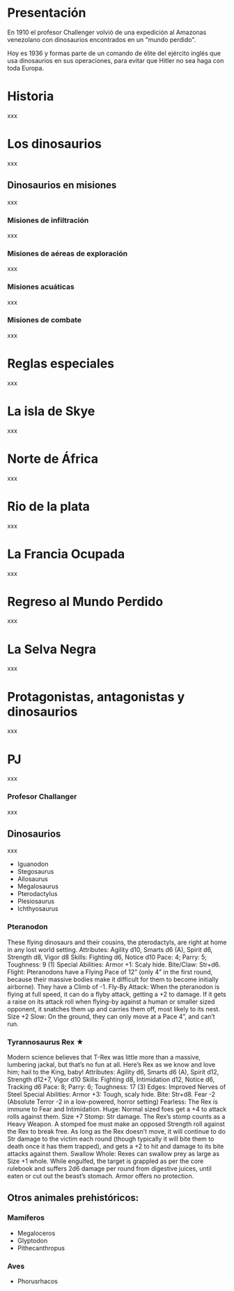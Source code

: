 # Presentación

En 1910 el profesor Challenger volvió de una expedición al Amazonas venezolano con dinosaurios encontrados en un "mundo perdido". 

Hoy es 1936 y formas parte de un comando de élite del ejército inglés que usa dinosaurios en sus operaciones, para evitar que Hitler no sea haga con toda Europa.

# Historia
xxx

# Los dinosaurios
xxx

## Dinosaurios en misiones
xxx

### Misiones de infiltración
xxx

### Misiones de aéreas de exploración
xxx

### Misiones acuáticas
xxx

### Misiones de combate
xxx

# Reglas especiales
xxx

# La isla de Skye
xxx

# Norte de África
xxx

# Rio de la plata
xxx

# La Francia Ocupada
xxx

# Regreso al Mundo Perdido
xxx

# La Selva Negra
xxx

# Protagonistas, antagonistas y dinosaurios
xxx

# PJ
xxx

### Profesor Challanger
xxx

## Dinosaurios
xxx

* Iguanodon
* Stegosaurus
* Allosaurus
* Megalosaurus
* Pterodactylus
* Plesiosaurus
* Ichthyosaurus

### Pteranodon
These flying dinosaurs and their cousins, the pterodactyls, are right at home in any lost world setting.
Attributes: Agility d10, Smarts d6 (A), Spirit d6, Strength d8, Vigor d8
Skills: Fighting d6, Notice d10
Pace: 4; Parry: 5; Toughness: 9 (1)
Special Abilities:
Armor +1: Scaly hide.
Bite/Claw: Str+d6.
Flight: Pteranodons have a Flying Pace of 12” (only 4” in the first round, because their massive bodies make it difficult for them to become initially airborne). They have a Climb of -1.
Fly-By Attack: When the pteranodon is flying at full speed, it can do a flyby attack, getting a +2 to damage. If it gets a raise on its attack roll when flying-by against a human or smaller sized opponent, it snatches them up and carries them off, most likely to its nest.
Size +2
Slow: On the ground, they can only move at a Pace 4”, and can’t run.

### Tyrannosaurus Rex ★
Modern science believes that T-Rex was little more than a massive, lumbering jackal, but that’s no fun at all. Here’s Rex as we know and love him; hail to the King, baby!
Attributes: Agility d6, Smarts d6 (A), Spirit d12, Strength d12+7, Vigor d10
Skills: Fighting d8, Intimidation d12, Notice d6, Tracking d6
Pace: 8; Parry: 6; Toughness: 17 (3)
Edges: Improved Nerves of Steel
Special Abilities:
Armor +3: Tough, scaly hide.
Bite: Str+d8.
Fear -2 (Absolute Terror -2 in a low-powered, horror setting)
Fearless: The Rex is immune to Fear and Intimidation.
Huge: Normal sized foes get a +4 to attack rolls against them.
Size +7
Stomp: Str damage. The Rex’s stomp counts as a Heavy Weapon. A stomped foe must make an opposed Strength roll against the Rex to break free. As long as the Rex doesn’t move, it will continue to do Str damage to the victim each round (though typically it will bite them to death once it has them trapped), and gets a +2 to hit and damage to its bite attacks against them.
Swallow Whole: Rexes can swallow prey as large as Size +1 whole. While engulfed, the target is grappled as per the core rulebook and suffers 2d6 damage per round from digestive juices, until eaten or cut out the beast’s stomach. Armor offers no protection.



## Otros animales prehistóricos:

### Mamíferos
* Megaloceros
* Glyptodon
* Pithecanthropus

### Aves
* Phorusrhacos
